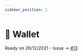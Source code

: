 ```yaml
---
sidebar_position: 2
---
```


# 🔐 Wallet

Ready on 26/12/2021 - Issue -> [#13](https://git.lunes.io/blockchain/production/docs/-/issues/12)
